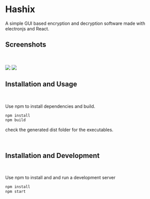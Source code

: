 # Hashix
A simple GUI based encryption and decryption software made with electronjs and React.

## Screenshots

<br>
<br>

<img src="https://raw.githubusercontent.com/divinepaul/hashix/master/.github/images/encrypt.JPG" /> 
<img src="https://raw.githubusercontent.com/divinepaul/hashix/master/.github/images/decryption.JPG" />

## Installation and Usage

<br>

Use npm to install dependencies and build.

```bash
npm install
npm build
```

check the generated dist folder for the executables.

<br>

## Installation and Development

<br>

Use npm to install and and run a development server

```bash
npm install
npm start
```





